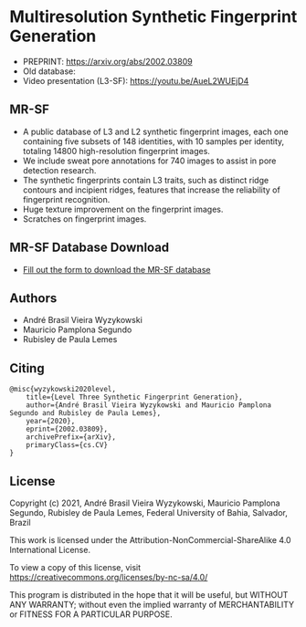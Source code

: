 # Multiresolution Synthetic Fingerprint Generation
- PREPRINT: <a href="https://arxiv.org/abs/2002.03809">https://arxiv.org/abs/2002.03809</a>
- Old database: 
- Video presentation (L3-SF): <a href="https://youtu.be/AueL2WUEjD4">https://youtu.be/AueL2WUEjD4</a> 

## MR-SF

- A public database of L3 and L2 synthetic fingerprint images, each one containing five subsets of 148 identities, with 10 samples per identity, totaling 14800 high-resolution fingerprint images.  
- We include sweat pore annotations for 740 images to assist in pore detection research.
- The synthetic fingerprints contain L3 traits, such as distinct ridge contours and incipient ridges, features that increase the reliability of fingerprint recognition.
- Huge texture improvement on the fingerprint images.
- Scratches on fingerprint images.

## MR-SF Database Download

- <a href="https://forms.gle/2nLcLQKCsx8xnpJh6?hl=en">Fill out the form to download the MR-SF database</a>

## Authors

- André Brasil Vieira Wyzykowski
- Mauricio Pamplona Segundo
- Rubisley de Paula Lemes

## Citing

```
@misc{wyzykowski2020level,
    title={Level Three Synthetic Fingerprint Generation},
    author={André Brasil Vieira Wyzykowski and Mauricio Pamplona Segundo and Rubisley de Paula Lemes},
    year={2020},
    eprint={2002.03809},
    archivePrefix={arXiv},
    primaryClass={cs.CV}
}
 ```

## License
 
Copyright (c) 2021, André Brasil Vieira Wyzykowski, Mauricio Pamplona Segundo, Rubisley de Paula Lemes, Federal University of Bahia, Salvador, Brazil

This work is licensed under the Attribution-NonCommercial-ShareAlike 4.0 International License. 

To view a copy of this license, visit https://creativecommons.org/licenses/by-nc-sa/4.0/

This program is distributed in the hope that it will be useful,
but WITHOUT ANY WARRANTY; without even the implied warranty of
MERCHANTABILITY or FITNESS FOR A PARTICULAR PURPOSE.
